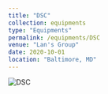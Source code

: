 ```yaml
---
title: "DSC"
collection: equipments
type: "Equipments"
permalink: /equipments/DSC
venue: "Lan's Group"
date: 2020-10-01
location: "Baltimore, MD"
---
```



![DSC](/equipments/SetaramDSC.png)



